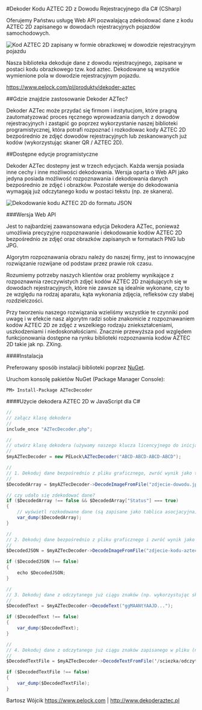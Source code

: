 #Dekoder Kodu AZTEC 2D z Dowodu Rejestracyjnego dla C# (CSharp)

Oferujemy Państwu usługę Web API pozwalającą zdekodować dane z kodu AZTEC 2D zapisanego w dowodach rejestracyjnych pojazdów samochodowych.

![Kod AZTEC 2D zapisany w formie obrazkowej w dowodzie rejestracyjnym pojazdu](https://www.pelock.com/img/pl/produkty/dekoder-aztec/dowod-rejestracyjny-kod-aztec-2d.jpg)

Nasza biblioteka dekoduje dane z dowodu rejestracyjnego, zapisane w postaci kodu obrazkowego tzw. kod aztec. Dekodowane są wszystkie wymienione pola w dowodzie rejestracyjnym pojazdu.

https://www.pelock.com/pl/produkty/dekoder-aztec

##Gdzie znajdzie zastosowanie Dekoder AZTec?

Dekoder AZTec może przydać się firmom i instytucjom, które pragną zautomatyzować proces ręcznego wprowadzania danych z dowodów rejestracyjnych i zastąpić go poprzez wykorzystanie naszej biblioteki programistycznej, która potrafi rozpoznać i rozkodowac kody AZTEC 2D bezpośrednio ze zdjęć dowodów rejestracyjnych lub zeskanowanych już kodów (wykorzystując skaner QR / AZTEC 2D).

##Dostępne edycje programistyczne

Dekoder AZTec dostepny jest w trzech edycjach. Każda wersja posiada inne cechy i inne możliwości dekodowania. Wersja oparta o Web API jako jedyna posiada możliwość rozpoznawania i dekodowania danych bezpośrednio ze zdjęć i obrazków. Pozostałe wersje do dekodowania wymagają już odczytanego kodu w postaci tekstu (np. ze skanera).

![Dekodowanie kodu AZTEC 2D do formatu JSON](https://www.pelock.com/img/pl/produkty/dekoder-aztec/dekodowanie-kodu-aztec-2d-do-json.png)

###Wersja Web API

Jest to najbardziej zaawansowana edycja Dekodera AZTec, ponieważ umożliwia precyzyjne rozpoznawanie i dekodowanie kodów AZTEC 2D bezpośrednio ze zdjęć oraz obrazków zapisanych w formatach PNG lub JPG.

Algorytm rozpoznawania obrazu należy do naszej firmy, jest to innowacyjne rozwiązanie rozwijane od podstaw przez prawie rok czasu.

Rozumiemy potrzeby naszych klientów oraz problemy wynikające z rozpoznawnia rzeczywistych zdjęć kodów AZTEC 2D znajdujących się w dowodach rejestracyjnych, które nie zawsze są idealnie wykonane, czy to ze względu na rodzaj aparatu, kąta wykonania zdjęcia, refleksów czy słabej rozdzielczości.

Przy tworzeniu naszego rozwiązania wzieliśmy wszystkie te czynniki pod uwagę i w efekcie nasz algorytm radzi sobie znakomicie z rozpoznawaniem kodów AZTEC 2D ze zdjęć z wszelkiego rodzaju zniekształceniami, uszkodzeniami i niedoskonałościami. Znacznie przewyższa pod względem funkcjonowania dostępne na rynku biblioteki rozpoznawnia kodów AZTEC 2D takie jak np. ZXing.

####Instalacja

Preferowany sposób instalacji biblioteki poprzez [NuGet](https://docs.nuget.org/consume/package-manager-console).

Uruchom konsolę pakietów NuGet (Package Manager Console):

```
PM> Install-Package AZTecDecoder
```

####Użycie dekodera AZTEC 2D w JavaScript dla C#

```csharp
//
// załącz klasę dekodera
//
include_once "AZTecDecoder.php";

//
// utwórz klasę dekodera (używamy naszego klucza licencyjnego do inicjalizacji)
//
$myAZTecDecoder = new PELock\AZTecDecoder("ABCD-ABCD-ABCD-ABCD");

//
// 1. Dekoduj dane bezpośrednio z pliku graficznego, zwróć wynik jako tablicę
//
$DecodedArray = $myAZTecDecoder->DecodeImageFromFile("zdjecie-dowodu.jpg");

// czy udało się zdekodować dane?
if ($DecodedArray !== false && $DecodedArray["Status"] === true)
{
	// wyświetl rozkodowane dane (są zapisane jako tablica asocjacyjna)
	var_dump($DecodedArray);
}

//
// 2. Dekoduj dane bezpośrednio z pliku graficznego i zwróć wynik jako string JSON
//
$DecodedJSON = $myAZTecDecoder->DecodeImageFromFile("zdjecie-kodu-aztec-2d.png", false);

if ($DecodedJSON !== false)
{
	echo $DecodedJSON;
}

//
// 3. Dekoduj dane z odczytanego już ciągu znaków (np. wykorzystując skaner ręczny)
//
$DecodedText = $myAZTecDecoder->DecodeText("ggMAANtYAAJD...");

if ($DecodedText !== false)
{
	var_dump($DecodedText);
}

//
// 4. Dekoduj dane z odczytanego już ciągu znaków zapisanego w pliku (np. wykorzystując skaner ręczny)
//
$DecodedTextFile = $myAZTecDecoder->DecodeTextFromFile('/sciezka/odczytany-ciag-znakow-aztec-2d.txt');

if ($DecodedTextFile !== false)
{
	var_dump($DecodedTextFile);
}
```

Bartosz Wójcik
https://www.pelock.com | http://www.dekoderaztec.pl